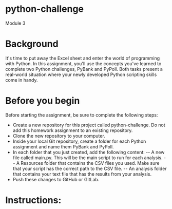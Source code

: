 # python-challenge
Module 3 

# Background
It's time to put away the Excel sheet and enter the world of programming with Python. In this assignment, you'll use the concepts you've learned to complete two Python challenges, PyBank and PyPoll. Both tasks present a real-world situation where your newly developed Python scripting skills come in handy.

# Before you begin
Before starting the assignment, be sure to complete the following steps:
- Create a new repository for this project called python-challenge. Do not add this homework assignment to an existing repository.
- Clone the new repository to your computer.
- Inside your local Git repository, create a folder for each Python assignment and name them PyBank and PyPoll.
- In each folder that you just created, add the following content:
-- A new file called main.py. This will be the main script to run for each analysis.
-- A Resources folder that contains the CSV files you used. Make sure that your script has the correct path to the CSV file.
-- An analysis folder that contains your text file that has the results from your analysis.
- Push these changes to GitHub or GitLab.

# Instructions:

